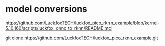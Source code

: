# model conversions

https://github.com/LuckfoxTECH/luckfox_pico_rknn_example/blob/kernel-5.10.160/scripts/luckfox_onnx_to_rknn/README.md


git clone https://github.com/LuckfoxTECH/luckfox_pico_rknn_example.git